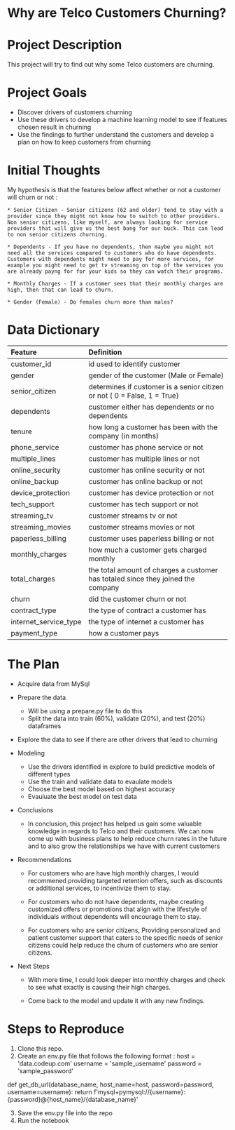 # Why are Telco Customers Churning?

# Project Description

This project will try to find out why some Telco customers are churning.

# Project Goals

* Discover drivers of customers churning
* Use these drivers to develop a machine learning model to see if features chosen result in churning
* Use the findings to further understand the customers and develop a plan on how to keep customers from churning

# Initial Thoughts

My hypothesis is that the features below affect whether or not a customer will churn or not :

    * Senior Citizen - Senior citizens (62 and older) tend to stay with a provider since they might not know how to switch to other providers. Non senior citizens, like myself, are always looking for service providers that will give us the best bang for our buck. This can lead to non senior citizens churning.

    * Dependents - If you have no dependents, then maybe you might not need all the services compared to customers who do have dependents. Customers with dependents might need to pay for more services, for example you might need to get tv streaming on top of the services you are already payng for for your kids so they can watch their programs.

    * Monthly Charges - If a customer sees that their monthly charges are high, then that can lead to churn.

    * Gender (Female) - Do females churn more than males? 

# Data Dictionary

| Feature | Definition |
|:--------|:-----------|
|customer_id| id used to identify customer|
|gender| gender of the customer (Male or Female)|
|senior_citizen| determines if customer is a senior citizen or not ( 0 = False, 1 = True)|
|dependents| customer either has dependents or no dependents|
|tenure| how long a customer has been with the company (in months)|
|phone_service| customer has phone service or not|
|multiple_lines| customer has multiple lines or not|
|online_security| customer has online security or not|
|online_backup| customer has online backup or not|
|device_protection| customer has device protection or not|
|tech_support| customer has tech support or not|
|streaming_tv|  customer streams tv or not|
|streaming_movies| customer streams movies or not|
|paperless_billing| customer uses paperless billing or not|
|monthly_charges| how much a customer gets charged monthly|
|total_charges| the total amount of charges a customer has totaled since they joined the company|
|churn| did the customer churn or not|
|contract_type| the type of contract a customer has|
|internet_service_type| the type of internet a customer has|
|payment_type| how a customer pays

# The Plan

* Acquire data from MySql 

* Prepare the data
    * Will be using a prepare.py file to do this
    * Split the data into train (60%), validate (20%), and test (20%) dataframes

* Explore the data to see if there are other drivers that lead to churning
    

* Modeling
    * Use the drivers identified in explore to build predictive models of different types
    * Use the train and validate data to evaulate models
    * Choose the best model based on highest accuracy 
    * Evauluate the best model on test data

* Conclusions
    * In conclusion, this project has helped us gain some valuable knowledge in regards to Telco and their customers. We can now come up with business plans to help reduce churn rates in the future and to also grow the relationships we have with current customers

* Recommendations
    * For customers who are have high monthly charges, I would recommened providing targeted retention offers, such as discounts or additional services, to incentivize them to stay.

    * For customers who do not have dependents, maybe creating customized offers or promotions that align with the lifestyle of individuals without dependents will encourage them to stay.

    * For customers who are senior citizens, Providing personalized and patient customer support that caters to the specific needs of senior citizens could help reduce the churn of customers who are senior citizens.

* Next Steps
    * With more time, I could look deeper into monthly charges and check to see what exactly is causing their high charges.

    * Come back to the model and update it with any new findings.



# Steps to Reproduce
1) Clone this repo.
2) Create an env.py file that follows the following format : 
host = 'data.codeup.com'
username = 'sample_username'
password = 'sample_password'

def get_db_url(database_name, host_name=host, password=password, username=username):
    return f'mysql+pymysql://{username}:{password}@{host_name}/{database_name}'

3) Save the env.py file into the repo
4) Run the notebook
